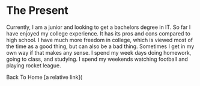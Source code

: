 # The Present

Currently, I am a junior and looking to get a bachelors degree in IT. So far I have enjoyed my college experience. It has its pros and cons compared to high school.
I have much more freedom in college, which is viewed most of the time as a good thing, but can also be a bad thing. Sometimes I get in my own way if that makes any sense.
I spend my week days doing homework, going to class, and studying. I spend my weekends watching football and playing rocket league.


Back To Home
[a relative link](
